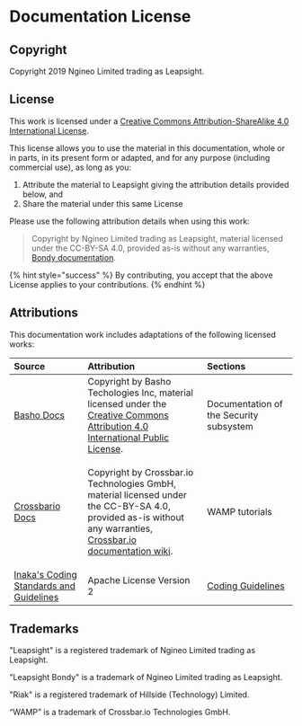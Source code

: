 # Documentation License

## Copyright

Copyright 2019 Ngineo Limited trading as Leapsight.

## License

This work is licensed under a [Creative Commons Attribution-ShareAlike 4.0 International License](http://creativecommons.org/licenses/by-sa/4.0/).

This license allows you to use the material in this documentation, whole or in parts, in its present form or adapted, and for any purpose \(including commercial use\), as long as you:

1. Attribute the material to Leapsight giving the attribution details provided below, and
2. Share the material under this same License

Please use the following attribution details when using this work:

> Copyright by Ngineo Limited trading as Leapsight, material licensed under the CC-BY-SA 4.0, provided as-is without any warranties, [Bondy documentation](https://leapsight.gitbook.io/bondy).

{% hint style="success" %}
By contributing, you accept that the above License applies to your contributions.
{% endhint %}

## Attributions

This documentation work includes adaptations of the following licensed works:

<table>
  <thead>
    <tr>
      <th style="text-align:left">Source</th>
      <th style="text-align:left">Attribution</th>
      <th style="text-align:left">Sections</th>
    </tr>
  </thead>
  <tbody>
    <tr>
      <td style="text-align:left"><a href="https://docs.riak.com/index.html">Basho Docs</a>
      </td>
      <td style="text-align:left">Copyright by Basho Techologies Inc, material licensed under the
        <br /><a href="http://creativecommons.org/licenses/by/4.0/">Creative Commons Attribution 4.0 International Public License</a>.</td>
      <td
      style="text-align:left">Documentation of the Security subsystem</td>
    </tr>
    <tr>
      <td style="text-align:left"><a href="https://crossbar.io/docs/">Crossbario Docs</a>
      </td>
      <td style="text-align:left">
        <p></p>
        <p>Copyright by Crossbar.io Technologies GmbH, material licensed under
          <br
          />the CC-BY-SA 4.0, provided as-is without any warranties, <a href="https://github.com/crossbario/crossbar/wiki">Crossbar.io documentation wiki</a>.</p>
      </td>
      <td style="text-align:left">WAMP tutorials</td>
    </tr>
    <tr>
      <td style="text-align:left"><a href="https://github.com/inaka/erlang_guidelines">Inaka&apos;s Coding Standards and Guidelines</a>
      </td>
      <td style="text-align:left">Apache License Version 2</td>
      <td style="text-align:left"><a href="contributing/coding-guidelines.md">Coding Guidelines</a>
      </td>
    </tr>
  </tbody>
</table>

## Trademarks

"Leapsight" is a registered trademark of Ngineo Limited trading as Leapsight.

"Leapsight Bondy" is a trademark of Ngineo Limited trading as Leapsight.

"Riak" is a registered trademark of Hillside \(Technology\) Limited.

“WAMP” is a trademark of Crossbar.io Technologies GmbH.

